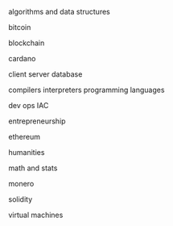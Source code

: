 

algorithms and data structures

bitcoin

blockchain

cardano

client server database

compilers interpreters programming languages

dev ops IAC

entrepreneurship

ethereum

humanities

math and stats

monero

solidity

virtual machines